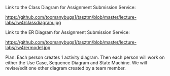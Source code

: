 Link to the Class Diagram for Assignment Submission Service:

https://github.com/toomanybugs1/tasztm/blob/master/lecture-labs/rw4/classdiagram.jpg

Link to the ER Diagram for Assignment Submission Service:

https://github.com/toomanybugs1/tasztm/blob/master/lecture-labs/rw4/ermodel.jpg

Plan:
Each person creates 1 activity diagram.
Then each person will work on either the Use Case, Sequence Diagram and State Machine.
We will revise/edit one other diagram created by a team member.